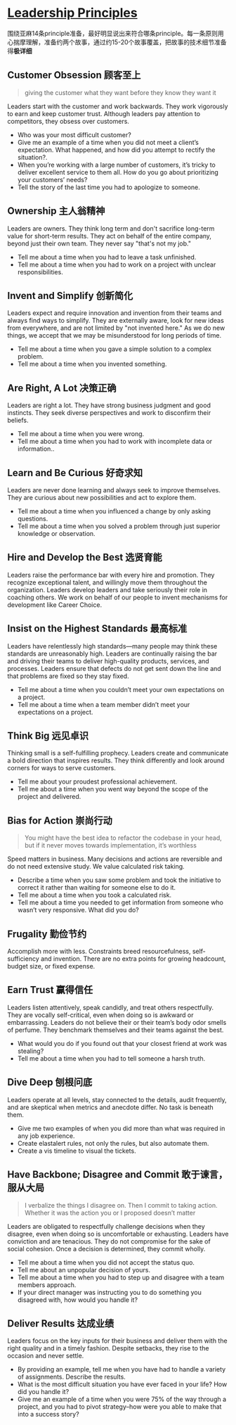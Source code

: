 # [Leadership Principles](https://www.amazon.jobs/content/en/our-workplace/leadership-principles)

围绕亚麻14条principle准备，最好明显说出来符合哪条principle。每一条原则用心揣摩理解，准备约两个故事，通过约15-20个故事覆盖，把故事的技术细节准备得**极详细**

## Customer Obsession 顾客至上
> giving the customer what they want before they know they want it

Leaders start with the customer and work backwards. They work vigorously to earn and keep customer trust. Although leaders pay attention to competitors, they obsess over customers.
- Who was your most difficult customer?
- Give me an example of a time when you did not meet a client’s expectation. What happened, and how did you attempt to rectify the situation?.
- When you’re working with a large number of customers, it’s tricky to deliver excellent service to them all. How do you go about prioritizing your customers’ needs?
- Tell the story of the last time you had to apologize to someone.


## Ownership 主人翁精神
Leaders are owners. They think long term and don't sacrifice long-term value for short-term results. They act on behalf of the entire company, beyond just their own team. They never say "that's not my job."

- Tell me about a time when you had to leave a task unfinished.
- Tell me about a time when you had to work on a project with unclear responsibilities.


## Invent and Simplify 创新简化
Leaders expect and require innovation and invention from their teams and always find ways to simplify. They are externally aware, look for new ideas from everywhere, and are not limited by "not invented here." As we do new things, we accept that we may be misunderstood for long periods of time.

- Tell me about a time when you gave a simple solution to a complex problem.
- Tell me about a time when you invented something.


## Are Right, A Lot 决策正确
Leaders are right a lot. They have strong business judgment and good instincts. They seek diverse perspectives and work to disconfirm their beliefs.

- Tell me about a time when you were wrong.
- Tell me about a time when you had to work with incomplete data or information.. 


## Learn and Be Curious 好奇求知
Leaders are never done learning and always seek to improve themselves. They are curious about new possibilities and act to explore them.

- Tell me about a time when you influenced a change by only asking questions.
- Tell me about a time when you solved a problem through just superior knowledge or observation.


## Hire and Develop the Best 选贤育能
Leaders raise the performance bar with every hire and promotion. They recognize exceptional talent, and willingly move them throughout the organization. Leaders develop leaders and take seriously their role in coaching others. We work on behalf of our people to invent mechanisms for development like Career Choice.


## Insist on the Highest Standards 最高标准
Leaders have relentlessly high standards—many people may think these standards are unreasonably high. Leaders are continually raising the bar and driving their teams to deliver high-quality products, services, and processes. Leaders ensure that defects do not get sent down the line and that problems are fixed so they stay fixed.

- Tell me about a time when you couldn’t meet your own expectations on a project.
- Tell me about a time when a team member didn’t meet your expectations on a project.


## Think Big 远见卓识
Thinking small is a self-fulfilling prophecy. Leaders create and communicate a bold direction that inspires results. They think differently and look around corners for ways to serve customers.

- Tell me about your proudest professional achievement.
- Tell me about a time when you went way beyond the scope of the project and delivered.


## Bias for Action 崇尚行动
> You might have the best idea to refactor the codebase in your head, but if it never moves towards implementation, it’s worthless

Speed matters in business. Many decisions and actions are reversible and do not need extensive study. We value calculated risk taking.

- Describe a time when you saw some problem and took the initiative to correct it rather than waiting for someone else to do it.
- Tell me about a time when you took a calculated risk.
- Tell me about a time you needed to get information from someone who wasn’t very responsive. What did you do?


## Frugality 勤俭节约
Accomplish more with less. Constraints breed resourcefulness, self-sufficiency and invention. There are no extra points for growing headcount, budget size, or fixed expense.


## Earn Trust 赢得信任
Leaders listen attentively, speak candidly, and treat others respectfully. They are vocally self-critical, even when doing so is awkward or embarrassing. Leaders do not believe their or their team’s body odor smells of perfume. They benchmark themselves and their teams against the best.

- What would you do if you found out that your closest friend at work was stealing?
- Tell me about a time when you had to tell someone a harsh truth.


## Dive Deep 刨根问底
Leaders operate at all levels, stay connected to the details, audit frequently, and are skeptical when metrics and anecdote differ. No task is beneath them.

- Give me two examples of when you did more than what was required in any job experience.
- Create elastalert rules, not only the rules, but also automate them.
- Create a vis timeline to visual the tickets.


## Have Backbone; Disagree and Commit 敢于谏言，服从大局
> I verbalize the things I disagree on. Then I commit to taking action. Whether it was the action you or I proposed doesn’t matter

Leaders are obligated to respectfully challenge decisions when they disagree, even when doing so is uncomfortable or exhausting. Leaders have conviction and are tenacious. They do not compromise for the sake of social cohesion. Once a decision is determined, they commit wholly.

- Tell me about a time when you did not accept the status quo.
- Tell me about an unpopular decision of yours.
- Tell me about a time when you had to step up and disagree with a team members approach.
- If your direct manager was instructing you to do something you disagreed with, how would you handle it?


## Deliver Results 达成业绩
Leaders focus on the key inputs for their business and deliver them with the right quality and in a timely fashion. Despite setbacks, they rise to the occasion and never settle.

- By providing an example, tell me when you have had to handle a variety of assignments. Describe the results.
- What is the most difficult situation you have ever faced in your life? How did you handle it?
- Give me an example of a time when you were 75% of the way through a project, and you had to pivot strategy–how were you able to make that into a success story?